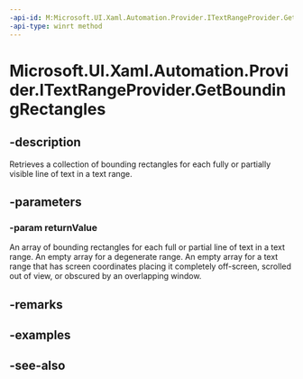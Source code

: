 ```yaml
---
-api-id: M:Microsoft.UI.Xaml.Automation.Provider.ITextRangeProvider.GetBoundingRectangles(System.Double[]@)
-api-type: winrt method
---
```


<!-- Method syntax
public void GetBoundingRectangles(System.Double[] returnValue)
-->

# Microsoft.UI.Xaml.Automation.Provider.ITextRangeProvider.GetBoundingRectangles

## -description
Retrieves a collection of bounding rectangles for each fully or partially visible line of text in a text range.

## -parameters
### -param returnValue
An array of bounding rectangles for each full or partial line of text in a text range. An empty array for a degenerate range. An empty array for a text range that has screen coordinates placing it completely off-screen, scrolled out of view, or obscured by an overlapping window. 
<!--These are doubles not rects, so something is amiss or could be clarified, but this exactly how it is for .NET.-->

## -remarks

## -examples

## -see-also
